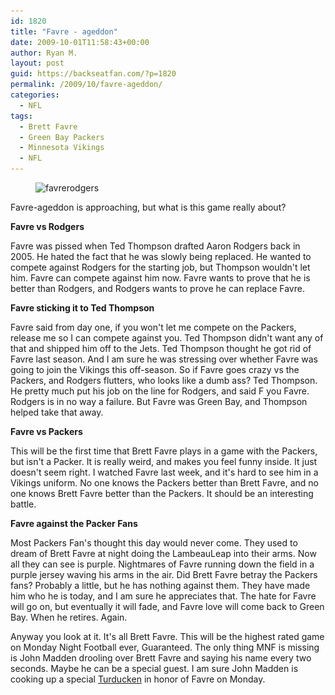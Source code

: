 ```yaml
---
id: 1820
title: "Favre - ageddon"
date: 2009-10-01T11:58:43+00:00
author: Ryan M.
layout: post
guid: https://backseatfan.com/?p=1820
permalink: /2009/10/favre-ageddon/
categories:
  - NFL
tags:
  - Brett Favre
  - Green Bay Packers
  - Minnesota Vikings
  - NFL
---
```


<div class="entry">
  <figure id="attachment_1824" style="width: 464px" class="wp-caption alignnone"><img class="size-full wp-image-1824" title="favrerodgers" src="/images/2009/10/favrerodgers.jpg" alt="favrerodgers" width="464" height="261" srcset="/images/2009/10/favrerodgers.jpg 580w, /images/2009/10/favrerodgers-300x168.jpg 300w" sizes="(max-width: 464px) 100vw, 464px" /><figcaption class="wp-caption-text"> </figcaption></figure>

  <p>
    Favre-ageddon is approaching, but what is this game really about? <strong></strong>
  </p>

  <p>
    <strong>Favre vs Rodgers</strong>
  </p>

  <p>
    Favre was pissed when Ted Thompson drafted Aaron Rodgers back in 2005. He hated the fact that he was slowly being replaced.  He wanted to compete against Rodgers for the starting job, but Thompson wouldn't let him. Favre can compete against him now. Favre wants to prove that he is better than Rodgers, and Rodgers wants to prove he can replace Favre.
  </p>

  <p>
    <strong>Favre sticking it to Ted Thompson</strong>
  </p>

  <p>
    Favre said from day one, if you won't let me compete on the Packers, release me so I can compete against you. Ted Thompson didn't want any of that and shipped him off to the Jets. Ted Thompson thought he got rid of Favre last season. And I am sure he was stressing over whether Favre was going to join the Vikings this off-season. So if Favre goes crazy vs the Packers, and Rodgers flutters, who looks like a dumb ass? Ted Thompson. He pretty much put his job on the line for Rodgers, and said F you Favre. Rodgers is in no way a failure. But Favre was Green Bay, and Thompson helped take that away.
  </p>

  <p>
    <strong>Favre vs Packers</strong>
  </p>

  <p>
    This will be the first time that Brett Favre plays in a game with the Packers, but isn't a Packer. It is really weird, and makes you feel funny inside. It just doesn't seem right. I watched Favre last week, and it's hard to see him in a Vikings uniform. No one knows the Packers better than Brett Favre, and no one knows Brett Favre better than the Packers. It should be an interesting battle. <strong></strong>
  </p>

  <p>
    <strong>Favre against the Packer Fans</strong>
  </p>

  <p>
    Most Packers Fan's thought this day would never come. They used to dream of Brett Favre at night doing the LambeauLeap into their arms. Now all they can see is purple. Nightmares of Favre running down the field in a purple jersey waving his arms in the air. Did Brett Favre betray the Packers fans? Probably a little, but he has nothing against them. They have made him who he is today, and I am sure he appreciates that. The hate for Favre will go on, but eventually it will fade, and Favre love will come back to Green Bay. When he retires. Again.
  </p>

  <p>
    Anyway you look at it. It's all Brett Favre. This will be the highest rated game on Monday Night Football ever, Guaranteed. The only thing MNF is missing is John Madden drooling over Brett Favre and saying his name every two seconds. Maybe he can be a special guest. I am sure John Madden is cooking up a special <a href="https://backseatfan.com">Turducken</a> in honor of Favre on Monday.
  </p>
</div>
